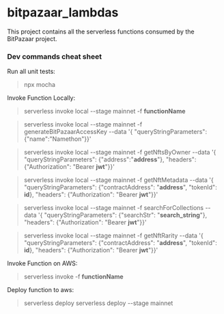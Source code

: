 # bitpazaar_lambdas
This project contains all the serverless functions consumed by the BitPazaar project.
### Dev commands cheat sheet
Run all unit tests:
> npx mocha

Invoke Function Locally:
> serverless invoke local --stage mainnet -f __functionName__

> serverless invoke local --stage mainnet -f generateBitPazaarAccessKey --data '{ "queryStringParameters": {"name":"Namethon"}}'

> serverless invoke local --stage mainnet -f getNftsByOwner --data '{ "queryStringParameters": {"address":"__address__"}, "headers": {"Authorization": "Bearer __jwt__"}}'

> serverless invoke local --stage mainnet -f getNftMetadata --data '{ "queryStringParameters": {"contractAddress": "__address__", "tokenId": __id__}, "headers": {"Authorization": "Bearer __jwt__"}}'

> serverless invoke local --stage mainnet -f searchForCollections --data '{ "queryStringParameters": {"searchStr": "__search_string__"}, "headers": {"Authorization": "Bearer __jwt__"}}'

> serverless invoke local --stage mainnet -f getNftRarity --data '{ "queryStringParameters": {"contractAddress": "__address__", "tokenId": __id__}, "headers": {"Authorization": "Bearer __jwt__"}}'

Invoke Function on AWS:
> serverless invoke -f __functionName__

Deploy function to aws:
> serverless deploy
> serverless deploy --stage mainnet
